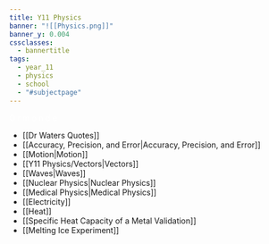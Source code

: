 ```yaml
---
title: Y11 Physics
banner: "![[Physics.png]]"
banner_y: 0.004
cssclasses:
  - bannertitle
tags:
  - year_11
  - physics
  - school
  - "#subjectpage"
---
```

<div class="title" style="color:white">O r m o n d e</div>


- [[Dr Waters Quotes]]
- [[Accuracy, Precision, and Error|Accuracy, Precision, and Error]]
- [[Motion|Motion]]
- [[Y11 Physics/Vectors|Vectors]]
- [[Waves|Waves]]
- [[Nuclear Physics|Nuclear Physics]]
- [[Medical Physics|Medical Physics]]
- [[Electricity]]
- [[Heat]]
- [[Specific Heat Capacity of a Metal Validation]]
- [[Melting Ice Experiment]]